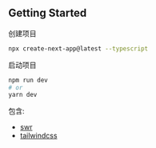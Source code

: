 ## Getting Started

创建项目

```bash
npx create-next-app@latest --typescript
```

启动项目

```bash
npm run dev
# or
yarn dev
```

包含:

- <a href="https://swr.vercel.app/zh-CN">swr</a>
- <a href="https://tailwindcss.com/">tailwindcss</a>
